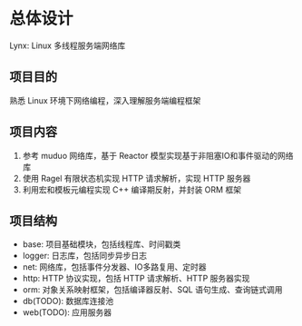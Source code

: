 # 总体设计

Lynx: Linux 多线程服务端网络库

## 项目目的

熟悉 Linux 环境下网络编程，深入理解服务端编程框架

## 项目内容

1. 参考 muduo 网络库，基于 Reactor 模型实现基于非阻塞IO和事件驱动的网络库
2. 使用 Ragel 有限状态机实现 HTTP 请求解析，实现 HTTP 服务器
3. 利用宏和模板元编程实现 C++ 编译期反射，并封装 ORM 框架

## 项目结构

- base: 项目基础模块，包括线程库、时间戳类
- logger: 日志库，包括同步异步日志
- net: 网络库，包括事件分发器、IO多路复用、定时器
- http: HTTP 协议实现，包括 HTTP 请求解析、HTTP 服务器实现
- orm: 对象关系映射框架，包括编译器反射、SQL 语句生成、查询链式调用
- db(TODO): 数据库连接池
- web(TODO): 应用服务器
